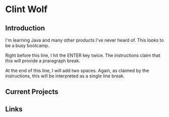# Clint Wolf

## Introduction

I'm learning Java and many other products I've never heard of. This looks to be a busy bootcamp.

Right before this line, I hit the ENTER key twice. The instructions claim that this will provide a praragraph break.

At the end of this line, I will add two spaces. Again, as claimed by the instructions, this will be interpreted as a single line break.  

## Current Projects

## Links
